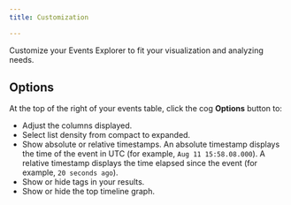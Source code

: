 ```yaml
---
title: Customization

---
```


Customize your Events Explorer to fit your visualization and analyzing needs.

## Options

At the top of the right of your events table, click the cog **Options** button to:

- Adjust the columns displayed.
- Select list density from compact to expanded.
- Show absolute or relative timestamps. An absolute timestamp displays the time of the event in UTC (for example, `Aug 11 15:58.08.000`). A relative timestamp displays the time elapsed since the event (for example, `20 seconds ago`).
- Show or hide tags in your results.
- Show or hide the top timeline graph.
